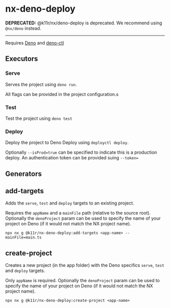 # nx-deno-deploy

**DEPRECATED:** @k11r/nx/deno-deploy is deprecated. We recommend using `@nx/deno` instead.

---

Requires [Deno](https://deno.com/deploy) and [deno-ctl](https://github.com/denoland/deployctl)

## Executors

### Serve

Serves the project using `deno run`.

All flags can be provided in the project configuration.s

### Test

Test the project using `deno test`

### Deploy

Deploy the project to Deno Deploy using `deployctl deploy`.

Optionally `--isProd=true` can be specified to indicate this is a production deploy. An authentication token can be provided suing `--token=`

## Generators

## add-targets

Adds the `serve`, `test` and `deploy` targets to an existing project.

Requires the `appName` and a `mainFile` path (relative to the source root). Optionally the `denoProject` param can be used to specify the name of your project on Deno (if it would not match the NX project name).

```
npx nx g @k11r/nx-deno-deploy:add-targets <app-name> --mainFile=main.ts
```

## create-project

Creates a new project (in the app folder) with the Deno specifics `serve`, `test` and `deploy` targets.

Only `appName` is required. Optionally the `denoProject` param can be used to specify the name of your project on Deno (if it would not match the NX project name).

```
npx nx g @k11r/nx-deno-deploy:create-project <app-name>
```

